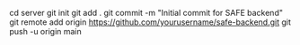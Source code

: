 cd server
git init
git add .
git commit -m "Initial commit for SAFE backend"
git remote add origin https://github.com/yourusername/safe-backend.git
git push -u origin main
